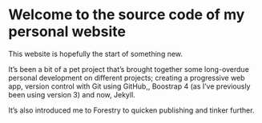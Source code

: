 # Welcome to the source code of my personal website
This website is hopefully the start of something new.

It’s been a bit of a pet project that’s brought together some long-overdue personal development on different projects; creating a progressive web app, version control with Git using GitHub,, Boostrap 4 (as I’ve previously been using version 3) and now, Jekyll.

It’s also introduced me to Forestry to quicken publishing and tinker further.
